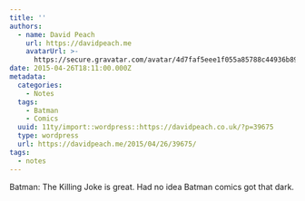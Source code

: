 ```yaml
---
title: ''
authors:
  - name: David Peach
    url: https://davidpeach.me
    avatarUrl: >-
      https://secure.gravatar.com/avatar/4d7faf5eee1f055a85788c44936b8995eaab6dfb004e7854ec747ccb272e91ee?s=96&d=mm&r=g
date: 2015-04-26T18:11:00.000Z
metadata:
  categories:
    - Notes
  tags:
    - Batman
    - Comics
  uuid: 11ty/import::wordpress::https://davidpeach.co.uk/?p=39675
  type: wordpress
  url: https://davidpeach.me/2015/04/26/39675/
tags:
  - notes
---
```

Batman: The Killing Joke is great. Had no idea Batman comics got that dark.